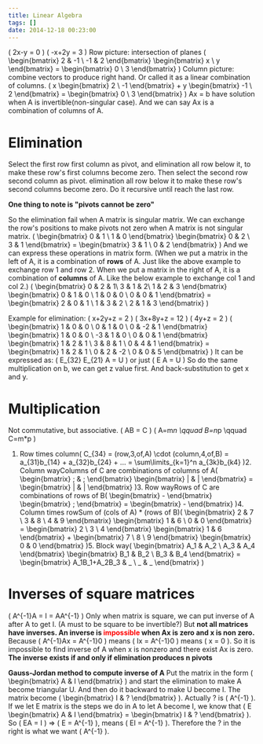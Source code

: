 ```yaml
---
title: Linear Algebra
tags: []
date: 2014-12-18 00:23:00
---
```


\( 2x-y = 0 \) 
\( -x+2y = 3 \) 
Row picture: intersection of planes 
\( \begin{bmatrix}  2 & -1 \\ -1 & 2 \end{bmatrix} \begin{bmatrix} x \\ y \end{bmatrix} =  \begin{bmatrix} 0 \\ 3 \end{bmatrix} \) 
Column picture: combine vectors to produce right hand. Or called it as a linear combination of columns.
\(  x \begin{bmatrix} 2 \\ -1      \end{bmatrix} +  y \begin{bmatrix} -1 \\ 2 \end{bmatrix}  = \begin{bmatrix} 0 \\ 3 \end{bmatrix} \) 
Ax = b have solution when A is invertible(non-singular case). 
And we can say Ax is a combination of columns of A. 

# Elimination
Select the first row first column as pivot, and elimination all row below it, to make these row's first columns become zero. 
Then select the second row second column as pivot. elimination all row below it to make these row's second columns become zero. 
Do it recursive until reach the last row. 

**One thing to note is "pivots cannot be zero"** 

So the elimination fail when A matrix is singular matrix. 
We can exchange the row's positions to make pivots not zero when A matrix is not singular matrix. 
\( \begin{bmatrix} 0 & 1 \\ 1 & 0 \end{bmatrix} \begin{bmatrix} 0 & 2 \\ 3 & 1 \end{bmatrix} = \begin{bmatrix} 3 & 1 \\ 0 & 2 \end{bmatrix} \) 
And we can express these operations in matrix form. 
(When we put a matrix in the left of A, it is a combination of **rows** of A. Just like the above example to exchange row 1 and row 2\. 
 When we put a matrix in the right of A, it is a combination of **columns** of A. Like the below example to exchange col 1 and col 2.) 
\( \begin{bmatrix} 0 & 2 & 1\\ 3 & 1 & 2\\ 1 & 2 & 3 \end{bmatrix} \begin{bmatrix} 0 & 1 & 0 \\ 1 & 0 & 0 \\ 0 & 0 & 1 \end{bmatrix}  = \begin{bmatrix} 2 & 0 & 1 \\ 1 & 3 & 2 \\ 2 & 1 & 3 \end{bmatrix} \) 

Example for elimination: 
\( x+2y+z = 2 \) 
\( 3x+8y+z = 12 \) 
\(  4y+z = 2 \) 
\( \begin{bmatrix} 1 & 0 & 0 \\ 0 & 1 & 0 \\ 0 & -2 & 1 \end{bmatrix} \begin{bmatrix} 1 & 0 & 0 \\ -3 & 1 & 0 \\ 0 & 0 & 1 \end{bmatrix} \begin{bmatrix} 1 & 2 & 1 \\ 3 & 8 & 1 \\ 0 & 4 & 1 \end{bmatrix} =  \begin{bmatrix} 1 & 2 & 1 \\ 0 & 2 & -2 \\ 0 & 0 & 5 \end{bmatrix} \) 
It can be expressed as: 
\( E_{32} E_{21} A = U \) or just \( E A = U \) 
So do the same multiplication on b, we can get z value first. And back-substitution to get x and y. 

# Multiplication
Not commutative, but associative. 
\( AB = C \) 
\( A=m*n \qquad B=n*p \qquad C=m*p \) 

1.  Row times column\( C_{34} = (row\,3\,of\,A) \cdot (column\,4\,of\,B) = a_{31}b_{14} + a_{32}b_{24} + ... = \sum\limits_{k=1}^n a_{3k}b_{k4} \)2.  Column wayColumns of C are combinations of columns of A\( \begin{bmatrix} \; & \; \end{bmatrix} \begin{bmatrix} | & | \end{bmatrix} = \begin{bmatrix} | & | \end{bmatrix} \)3.  Row wayRows of C are combinations of rows of B\( \begin{bmatrix} - \end{bmatrix} \begin{bmatrix} \; \end{bmatrix} = \begin{bmatrix} - \end{bmatrix} \)4.  Column times rowSum of (cols of A) * (rows of B)\( \begin{bmatrix} 2 & 7 \\ 3 & 8 \\ 4 & 9 \end{bmatrix} \begin{bmatrix} 1 & 6 \\ 0 & 0 \end{bmatrix} = \begin{bmatrix} 2 \\ 3 \\ 4 \end{bmatrix} \begin{bmatrix} 1 & 6 \end{bmatrix} + \begin{bmatrix} 7 \\ 8 \\ 9 \end{bmatrix} \begin{bmatrix} 0 & 0 \end{bmatrix} \)5.  Block way\( \begin{bmatrix} A_1 & A_2 \\ A_3 & A_4 \end{bmatrix} \begin{bmatrix} B_1 & B_2 \\ B_3 & B_4 \end{bmatrix} = \begin{bmatrix} A_1B_1+A_2B_3 & \_ \\ \_ & \_ \end{bmatrix} \)

# Inverses of square matrices
\( A^{-1}A = I = AA^{-1} \) 
Only when matrix is square, we can put inverse of A after A to get I. (A must to be square to be invertible?)
But **not all matrices have inverses. An inverse is <span style="color:red">impossible</span> when Ax is zero and x is non zero.** 
Because \( A^{-1}Ax = A^{-1}0 \) means \( Ix = A^{-1}0 \) means \( x = 0 \). So it is impossible to find inverse of A when x is nonzero and there exist Ax is zero. 
**The inverse exists if and only if elimination produces n pivots** 

**Gauss-Jordan method to compute inverse of A** 
Put the matrix in the form \( \begin{bmatrix} A & I \end{bmatrix} \) and start the elimination to make A become triangular U. And then do it backward to make U become I. 
The matrix become \( \begin{bmatrix} I & ? \end{bmatrix} \). 
Actually ? is \( A^{-1} \). 
If we let E matrix is the steps we do in A to let A become I, we know that \( E \begin{bmatrix} A & I \end{bmatrix} =  \begin{bmatrix} I & ? \end{bmatrix} \). 
So \( EA = I \) => \( E = A^{-1} \), means \( EI = A^{-1} \). Therefore the ? in the right is what we want \( A^{-1} \).